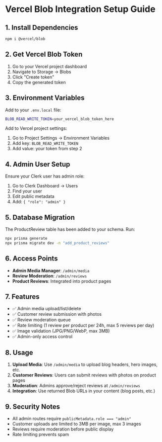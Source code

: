 # Vercel Blob Integration Setup Guide

## 1. Install Dependencies
```bash
npm i @vercel/blob
```

## 2. Get Vercel Blob Token
1. Go to your Vercel project dashboard
2. Navigate to Storage → Blobs
3. Click "Create token"
4. Copy the generated token

## 3. Environment Variables
Add to your `.env.local` file:
```bash
BLOB_READ_WRITE_TOKEN=your_vercel_blob_token_here
```

Add to Vercel project settings:
1. Go to Project Settings → Environment Variables
2. Add key: `BLOB_READ_WRITE_TOKEN`
3. Add value: your token from step 2

## 4. Admin User Setup
Ensure your Clerk user has admin role:
1. Go to Clerk Dashboard → Users
2. Find your user
3. Edit public metadata
4. Add: `{ "role": "admin" }`

## 5. Database Migration
The ProductReview table has been added to your schema. Run:
```bash
npx prisma generate
npx prisma migrate dev -n "add_product_reviews"
```

## 6. Access Points
- **Admin Media Manager**: `/admin/media`
- **Review Moderation**: `/admin/reviews`
- **Product Reviews**: Integrated into product pages

## 7. Features
- ✅ Admin media upload/list/delete
- ✅ Customer review submission with photos
- ✅ Review moderation queue
- ✅ Rate limiting (1 review per product per 24h, max 5 reviews per day)
- ✅ Image validation (JPG/PNG/WebP, max 3MB)
- ✅ Admin-only access control

## 8. Usage
1. **Upload Media**: Use `/admin/media` to upload blog headers, hero images, etc.
2. **Customer Reviews**: Users can submit reviews with photos on product pages
3. **Moderation**: Admins approve/reject reviews at `/admin/reviews`
4. **Integration**: Use returned Blob URLs in your content (blog posts, etc.)

## 9. Security Notes
- All admin routes require `publicMetadata.role === "admin"`
- Customer uploads are limited to 3MB per image, max 3 images
- Reviews require moderation before public display
- Rate limiting prevents spam
